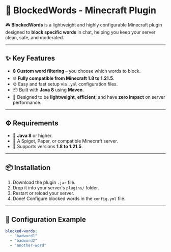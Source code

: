 # 🚫 BlockedWords - Minecraft Plugin

🎮 **BlockedWords** is a lightweight and highly configurable Minecraft plugin designed to **block specific words** in chat, helping you keep your server clean, safe, and moderated.

---

## ✨ Key Features

- 🔒 **Custom word filtering** – you choose which words to block.
- 🌐 **Fully compatible from Minecraft 1.8 to 1.21.5**.
- ⚙️ Easy and fast setup via `.yml` configuration files.
- 📦 Built with **Java 8** using **Maven**.
- 🧠 Designed to be **lightweight**, **efficient**, and have **zero impact** on server performance.

---

## ⚙️ Requirements

- 🧪 **Java 8** or higher.
- 📁 A Spigot, Paper, or compatible Minecraft server.
- 📌 Supports versions **1.8 to 1.21.5**.

---

## 📦 Installation

1. Download the plugin `.jar` file.
2. Drop it into your server's `plugins/` folder.
3. Restart or reload your server.
4. Done! Configure blocked words in the `config.yml` file.

---

## 📝 Configuration Example

```yaml
blocked-words:
  - "badword1"
  - "badword2"
  - "another-word"
